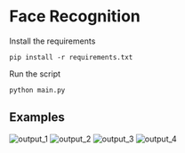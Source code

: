 # Face Recognition

Install the requirements
```console
pip install -r requirements.txt
```

Run the script
```console
python main.py
```

## Examples

![output_1](https://i.imgur.com/OnqEp9M.jpeg)
![output_2](https://i.imgur.com/oAO5z1z.jpeg)
![output_3](https://i.imgur.com/vbrKHE4.jpeg)
![output_4](https://i.imgur.com/gqTu4gU.jpeg)

